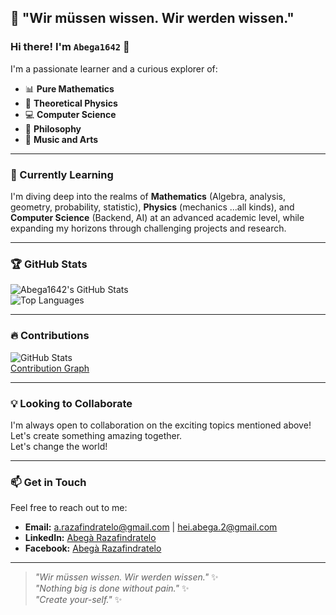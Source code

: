 ## 🧠 "Wir müssen wissen. Wir werden wissen."  

### Hi there! I'm `Abega1642` 👋  

I'm a passionate learner and a curious explorer of:  
- 📊 **Pure Mathematics**  
- 🌌 **Theoretical Physics**  
- 💻 **Computer Science**  
- 📖 **Philosophy**  
- 🎵 **Music and Arts**  

---

### 🌱 Currently Learning  
I'm diving deep into the realms of **Mathematics** (Algebra, analysis, geometry, probability, statistic), **Physics** (mechanics ...all kinds), and **Computer Science** (Backend, AI) at an advanced academic level, while expanding my horizons through challenging projects and research.  

---

### 🏆 GitHub Stats  

![Abega1642's GitHub Stats](https://github-readme-stats.vercel.app/api?username=Abega1642&show_icons=true&theme=radical&hide_title=true)  
![Top Languages](https://github-readme-stats.vercel.app/api/top-langs/?username=Abega1642&layout=compact&theme=radical)  

---

### 🔥 Contributions  

![GitHub Stats](https://github-readme-stats.vercel.app/api?username=Abega1642&show_icons=true&theme=radical)  
[Contribution Graph](https://github-readme-activity-graph.cyclic.app/graph?username=Abega1642&theme=radical&hide_border=true&color=blue)


---

### 💡 Looking to Collaborate  
I'm always open to collaboration on the exciting topics mentioned above! Let's create something amazing together.  
Let's change the world!  

---

### 📫 Get in Touch  
Feel free to reach out to me:  
- **Email:** [a.razafindratelo@gmail.com](mailto:a.razafindratelo@gmail.com) | [hei.abega.2@gmail.com](mailto:hei.abega.2@gmail.com)  
- **LinkedIn:** [Abegà Razafindratelo](https://www.linkedin.com/in/abegà-razafindratelo)  
- **Facebook:** [Abegà Razafindratelo](https://www.facebook.com/a.razafindratelo/)  

---

> *"Wir müssen wissen. Wir werden wissen."* ✨  
> *"Nothing big is done without pain."*  ✨  
> *"Create your-self."*  ✨  

<!---  
Abega1642/Abega1642 is a ✨ special ✨ repository because its `README.md` (this file) appears on your GitHub profile.  
You can click the Preview link to take a look at your changes.  
--->  
